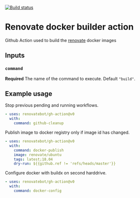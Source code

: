 [![Build status](https://github.com/renovatebot/internal-tools/workflows/build/badge.svg)](https://github.com/renovatebot/internal-tools/actions?query=workflow%3Abuild)

# Renovate docker builder action

Github Action used to build the [renovate](https://github.com/renovatebot/renovate) docker images

## Inputs

### `command`

**Required** The name of the command to execute. Default `"build"`.

## Example usage

Stop previous pending and running workflows.

```yml
- uses: renovatebot/gh-action@v0
  with:
    command: github-cleanup
```

Publish image to docker registry only if image id has changed.

```yml
- uses: renovatebot/gh-action@v0
  with:
    command: docker-publish
    image: renovate/ubuntu
    tags: latest;18.04
    dry-run: ${{github.ref != 'refs/heads/master'}}
```

Configure docker with buildx on second harddrive.

```yml
- uses: renovatebot/gh-action@v0
  with:
    command: docker-config
```
